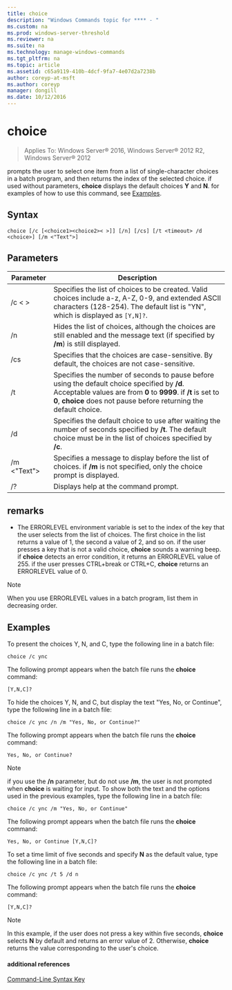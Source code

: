 ```yaml
---
title: choice
description: "Windows Commands topic for **** - "
ms.custom: na
ms.prod: windows-server-threshold
ms.reviewer: na
ms.suite: na
ms.technology: manage-windows-commands
ms.tgt_pltfrm: na
ms.topic: article
ms.assetid: c65a9119-410b-4dcf-9fa7-4e07d2a7238b
author: coreyp-at-msft
ms.author: coreyp
manager: dongill
ms.date: 10/12/2016
---
```

# choice

>Applies To: Windows Server&reg; 2016, Windows Server&reg; 2012 R2, Windows Server&reg; 2012

prompts the user to select one item from a list of single-character choices in a batch program, and then returns the index of the selected choice. if used without parameters, **choice** displays the default choices **Y** and **N**.
for examples of how to use this command, see [Examples](#BKMK_examples).
## Syntax
```
choice [/c [<choice1><choice2>< >]] [/n] [/cs] [/t <timeout> /d <choice>] [/m <"Text">]
```
## Parameters
|Parameter|Description|
|-------|--------|
|/c <choice1><choice2>< >|Specifies the list of choices to be created. Valid choices include a-z, A-Z, 0-9, and extended ASCII characters (128-254). The default list is "YN", which is displayed as `[Y,N]?`.|
|/n|Hides the list of choices, although the choices are still enabled and the message text (if specified by **/m**) is still displayed.|
|/cs|Specifies that the choices are case-sensitive. By default, the choices are not case-sensitive.|
|/t <timeout>|Specifies the number of seconds to pause before using the default choice specified by **/d**. Acceptable values are from **0** to **9999**. if **/t** is set to **0**, **choice** does not pause before returning the default choice.|
|/d <choice>|Specifies the default choice to use after waiting the number of seconds specified by **/t**. The default choice must be in the list of choices specified by **/c**.|
|/m <"Text">|Specifies a message to display before the list of choices. if **/m** is not specified, only the choice prompt is displayed.|
|/?|Displays help at the command prompt.|
## remarks
-   The ERRORLEVEL environment variable is set to the index of the key that the user selects from the list of choices. The first choice in the list returns a value of 1, the second a value of 2, and so on. if the user presses a key that is not a valid choice, **choice** sounds a warning beep. if **choice** detects an error condition, it returns an ERRORLEVEL value of 255. if the user presses CTRL+break or CTRL+C, **choice** returns an ERRORLEVEL value of 0.
> [!NOTE]
> When you use ERRORLEVEL values in a batch program, list them in decreasing order.
## <a name="BKMK_examples"></a>Examples
To present the choices Y, N, and C, type the following line in a batch file:
```
choice /c ync
```
The following prompt appears when the batch file runs the **choice** command:
```
[Y,N,C]?
```
To hide the choices Y, N, and C, but display the text "Yes, No, or Continue", type the following line in a batch file:
```
choice /c ync /n /m "Yes, No, or Continue?"
```
The following prompt appears when the batch file runs the **choice** command:
```
Yes, No, or Continue?
```
> [!NOTE]
> if you use the **/n** parameter, but do not use **/m**, the user is not prompted when **choice** is waiting for input.
To show both the text and the options used in the previous examples, type the following line in a batch file:
```
choice /c ync /m "Yes, No, or Continue"
```
The following prompt appears when the batch file runs the **choice** command:
```
Yes, No, or Continue [Y,N,C]?
```
To set a time limit of five seconds and specify **N** as the default value, type the following line in a batch file:
```
choice /c ync /t 5 /d n
```
The following prompt appears when the batch file runs the **choice** command:
```
[Y,N,C]?
```
> [!NOTE]
> In this example, if the user does not press a key within five seconds, **choice** selects **N** by default and returns an error value of 2. Otherwise, **choice** returns the value corresponding to the user's choice.
#### additional references
[Command-Line Syntax Key](command-line-syntax-key.md)
